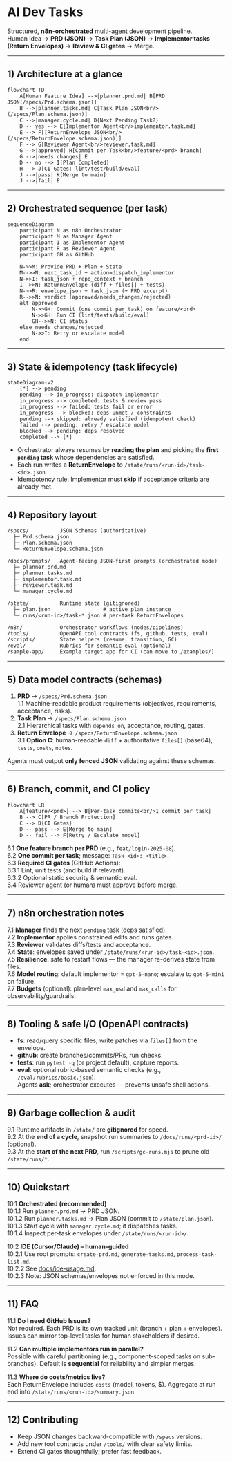 # AI Dev Tasks

Structured, **n8n-orchestrated** multi-agent development pipeline.  
Human idea → **PRD (JSON)** → **Task Plan (JSON)** → **Implementor tasks (Return Envelopes)** → **Review & CI gates** → Merge.

---

## 1) Architecture at a glance

```mermaid
flowchart TD
    A[Human Feature Idea] -->|planner.prd.md| B[PRD JSON(/specs/Prd.schema.json)]
    B -->|planner.tasks.md| C[Task Plan JSON<br/>(/specs/Plan.schema.json)]
    C -->|manager.cycle.md| D{Next Pending Task?}
    D -- yes --> E[Implementor Agent<br/>implementor.task.md]
    E --> F[[ReturnEnvelope JSON<br/>(/specs/ReturnEnvelope.schema.json)]]
    F --> G[Reviewer Agent<br/>reviewer.task.md]
    G -->|approved| H[Commit per Task<br/>feature/<prd> branch]
    G -->|needs changes| E
    D -- no --> I[Plan Completed]
    H --> J[CI Gates: lint/test/build/eval]
    J -->|pass| K[Merge to main]
    J -->|fail| E
```

---

## 2) Orchestrated sequence (per task)

```mermaid
sequenceDiagram
    participant N as n8n Orchestrator
    participant M as Manager Agent
    participant I as Implementor Agent
    participant R as Reviewer Agent
    participant GH as GitHub

    N->>M: Provide PRD + Plan + State
    M-->>N: next_task_id + action=dispatch_implementor
    N->>I: task_json + repo_context + branch
    I-->>N: ReturnEnvelope (diff + files[] + tests)
    N->>R: envelope_json + task_json (+ PRD excerpt)
    R-->>N: verdict (approved/needs_changes/rejected)
    alt approved
        N->>GH: Commit (one commit per task) on feature/<prd>
        N->>GH: Run CI (lint/tests/build/eval)
        GH-->>N: CI status
    else needs_changes/rejected
        N->>I: Retry or escalate model
    end
```

---

## 3) State & idempotency (task lifecycle)

```mermaid
stateDiagram-v2
    [*] --> pending
    pending --> in_progress: dispatch implementor
    in_progress --> completed: tests & review pass
    in_progress --> failed: tests fail or error
    in_progress --> blocked: deps unmet / constraints
    pending --> skipped: already satisfied (idempotent check)
    failed --> pending: retry / escalate model
    blocked --> pending: deps resolved
    completed --> [*]
```

- Orchestrator always resumes by **reading the plan** and picking the **first `pending` task** whose dependencies are satisfied.  
- Each run writes a **ReturnEnvelope** to `/state/runs/<run-id>/task-<id>.json`.  
- Idempotency rule: Implementor must **skip** if acceptance criteria are already met.

---

## 4) Repository layout

```
/specs/          JSON Schemas (authoritative)
  ├─ Prd.schema.json
  ├─ Plan.schema.json
  └─ ReturnEnvelope.schema.json

/docs/prompts/   Agent-facing JSON-first prompts (orchestrated mode)
  ├─ planner.prd.md
  ├─ planner.tasks.md
  ├─ implementor.task.md
  ├─ reviewer.task.md
  └─ manager.cycle.md

/state/          Runtime state (gitignored)
  ├─ plan.json                 # active plan instance
  └─ runs/<run-id>/task-*.json # per-task ReturnEnvelopes

/n8n/            Orchestrator workflows (nodes/pipelines)
/tools/          OpenAPI tool contracts (fs, github, tests, eval)
/scripts/        State helpers (resume, transition, GC)
/eval/           Rubrics for semantic eval (optional)
/sample-app/     Example target app for CI (can move to /examples/)
```

---

## 5) Data model contracts (schemas)

1. **PRD** → `/specs/Prd.schema.json`  
   1.1 Machine-readable product requirements (objectives, requirements, acceptance, risks).  
2. **Task Plan** → `/specs/Plan.schema.json`  
   2.1 Hierarchical tasks with `depends_on`, acceptance, routing, gates.  
3. **Return Envelope** → `/specs/ReturnEnvelope.schema.json`  
   3.1 **Option C**: human-readable `diff` + authoritative `files[]` (base64), `tests`, `costs`, `notes`.  

Agents must output **only fenced JSON** validating against these schemas.

---

## 6) Branch, commit, and CI policy

```mermaid
flowchart LR
    A[feature/<prd>] --> B[Per-task commits<br/>1 commit per task]
    B --> C[PR / Branch Protection]
    C --> D{CI Gates}
    D -- pass --> E[Merge to main]
    D -- fail --> F[Retry / Escalate model]
```

6.1 **One feature branch per PRD** (e.g., `feat/login-2025-08`).  
6.2 **One commit per task**; message: `Task <id>: <title>`.  
6.3 **Required CI gates** (GitHub Actions):  
6.3.1 Lint, unit tests (and build if relevant).  
6.3.2 Optional static security & semantic eval.  
6.4 Reviewer agent (or human) must approve before merge.

---

## 7) n8n orchestration notes

7.1 **Manager** finds the next `pending` task (deps satisfied).  
7.2 **Implementor** applies constrained edits and runs gates.  
7.3 **Reviewer** validates diffs/tests and acceptance.  
7.4 **State**: envelopes saved under `/state/runs/<run-id>/task-<id>.json`.  
7.5 **Resilience**: safe to restart flows — the manager re-derives state from files.  
7.6 **Model routing**: default implementor = `gpt-5-nano`; escalate to `gpt-5-mini` on failure.  
7.7 **Budgets** (optional): plan-level `max_usd` and `max_calls` for observability/guardrails.

---

## 8) Tooling & safe I/O (OpenAPI contracts)

- **fs**: read/query specific files, write patches via `files[]` from the envelope.  
- **github**: create branches/commits/PRs, run checks.  
- **tests**: run `pytest -q` (or project default), capture reports.  
- **eval**: optional rubric-based semantic checks (e.g., `/eval/rubrics/basic.json`).  
Agents **ask**; orchestrator executes — prevents unsafe shell actions.

---

## 9) Garbage collection & audit

9.1 Runtime artifacts in `/state/` are **gitignored** for speed.  
9.2 At the **end of a cycle**, snapshot run summaries to `/docs/runs/<prd-id>/` (optional).  
9.3 At the **start of the next PRD**, run `/scripts/gc-runs.mjs` to prune old `/state/runs/*`.

---

## 10) Quickstart

10.1 **Orchestrated (recommended)**  
10.1.1 Run `planner.prd.md` → PRD JSON.  
10.1.2 Run `planner.tasks.md` → Plan JSON (commit to `/state/plan.json`).  
10.1.3 Start cycle with `manager.cycle.md`; it dispatches tasks.  
10.1.4 Inspect per-task envelopes under `/state/runs/<run-id>/`.

10.2 **IDE (Cursor/Claude) – human-guided**  
10.2.1 Use root prompts: `create-prd.md`, `generate-tasks.md`, `process-task-list.md`.  
10.2.2 See [docs/ide-usage.md](docs/ide-usage.md).  
10.2.3 Note: JSON schemas/envelopes not enforced in this mode.

---

## 11) FAQ

11.1 **Do I need GitHub Issues?**  
Not required. Each PRD is its own tracked unit (branch + plan + envelopes). Issues can mirror top-level tasks for human stakeholders if desired.

11.2 **Can multiple implementors run in parallel?**  
Possible with careful partitioning (e.g., component-scoped tasks on sub-branches). Default is **sequential** for reliability and simpler merges.

11.3 **Where do costs/metrics live?**  
Each ReturnEnvelope includes `costs` (model, tokens, $). Aggregate at run end into `/state/runs/<run-id>/summary.json`.

---

## 12) Contributing

- Keep JSON changes backward-compatible with `/specs` versions.  
- Add new tool contracts under `/tools/` with clear safety limits.  
- Extend CI gates thoughtfully; prefer fast feedback.
